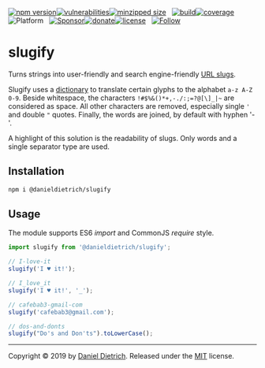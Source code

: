 [![npm version](https://img.shields.io/npm/v/@danieldietrich/slugify?logo=npm&style=flat-square)](https://www.npmjs.com/package/@danieldietrich/slugify/)[![vulnerabilities](https://img.shields.io/snyk/vulnerabilities/npm/@danieldietrich/slugify?style=flat-square)](https://snyk.io/test/npm/@danieldietrich/slugify)[![minzipped size](https://img.shields.io/bundlephobia/minzip/@danieldietrich/slugify?style=flat-square)](https://bundlephobia.com/result?p=@danieldietrich/slugify@latest)
&nbsp;
[![build](https://img.shields.io/travis/danieldietrich/slugify?logo=github&style=flat-square)](https://travis-ci.org/danieldietrich/slugify/)[![coverage](https://img.shields.io/codecov/c/github/danieldietrich/slugify?style=flat-square)](https://codecov.io/gh/danieldietrich/slugify/)
&nbsp;
![Platform](https://img.shields.io/badge/platform-Node%20v10%20+%20Browser%20%28ES6%2fES2015%29-decc47?logo=TypeScript&style=flat-square)
&nbsp;
[![Sponsor](https://img.shields.io/badge/GitHub-💖Sponsors-b5b7b9?logo=github&style=flat-square)](https://github.com/sponsors/danieldietrich)[![donate](https://img.shields.io/badge/Donate-PayPal-blue.svg?style=flat-square)](https://paypal.me/danieldietrich13)[![license](https://img.shields.io/github/license/danieldietrich/slugify?style=flat-square)](https://opensource.org/licenses/MIT/)
&nbsp;
[![Follow](https://img.shields.io/twitter/follow/danieldietrich?label=Follow&style=social)](https://twitter.com/danieldietrich/)

# slugify

Turns strings into user-friendly and search engine-friendly [URL slugs](https://en.wikipedia.org/wiki/Clean_URL#Slug).

Slugify uses a [dictionary](https://github.com/danieldietrich/slugify/wiki/Dictionary) to translate certain glyphs to the alphabet `a-z A-Z 0-9`. Beside whitespace, the characters `!#$%&()*+,-./:;=?@[\]_|~` are considered as space. All other characters are removed, especially single `'` and double `"` quotes. Finally, the words are joined, by default with hyphen '-'.

A highlight of this solution is the readability of slugs. Only words and a single separator type are used.

## Installation

```bash
npm i @danieldietrich/slugify
```

## Usage

The module supports ES6 _import_ and CommonJS _require_ style.

```ts
import slugify from '@danieldietrich/slugify';

// I-love-it
slugify('I ♥ it!');

// I_love_it
slugify('I ♥ it!', '_');

// cafebab3-gmail-com
slugify('cafebab3@gmail.com');

// dos-and-donts
slugify("Do's and Don'ts").toLowerCase();
```

---

Copyright &copy; 2019 by [Daniel Dietrich](cafebab3@gmail.com). Released under the [MIT](https://opensource.org/licenses/MIT/) license.
